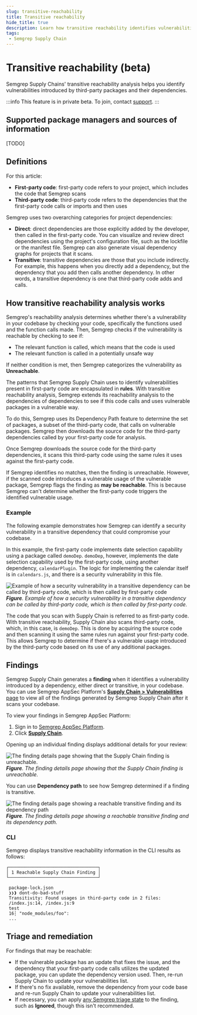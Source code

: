 ```yaml
---
slug: transitive-reachability
title: Transitive reachability
hide_title: true
description: Learn how transitive reachability identifies vulnerabilities introduced by third-party packages.
tags:
 - Semgrep Supply Chain
---
```


# Transitive reachability (beta)

Semgrep Supply Chains' transitive reachability analysis helps you identify vulnerabilities introduced by third-party packages and their dependencies. 


:::info
This feature is in private beta. To join, contact [support](/support).
:::

<!-- NEW STATUSES 
- **Undetermined**: no meaningful analysis of the vulnerability's usage
- **Unreachable**: vulnerabilities that Semgrep can confirm aren't used in a vulnerable way anywhere in the first- or third-party code
-->

## Supported package managers and sources of information

[TODO]

## Definitions

For this article:
- **First-party code**: first-party code refers to your project, which includes the code that Semgrep scans
- **Third-party code**: third-party code refers to the dependencies that the first-party code calls or imports and then uses

Semgrep uses two overarching categories for project dependencies:

- **Direct**: direct dependencies are those explicitly added by the developer, then called in the first-party code. You can visualize and review direct dependencies using the project's configuration file, such as the lockfile or the manifest file. Semgrep can also generate visual dependency graphs for projects that it scans.
- **Transitive**: transitive dependencies are those that you include indirectly. For example, this happens when you directly add a dependency, but the dependency that you add then calls another dependency. In other words, a transitive dependency is one that third-party code adds and calls.

## How transitive reachability analysis works

Semgrep's reachability analysis determines whether there's a vulnerability in your codebase by checking your code, specifically the functions used and the function calls made. Then, Semgrep checks if the vulnerability is reachable by checking to see if:

- The relevant function is called, which means that the code is used
- The relevant function is called in a potentially unsafe way

If neither condition is met, then Semgrep categorizes the vulnerability as **Unreachable**.

The patterns that Semgrep Supply Chain uses to identify vulnerabilities present in first-party code are encapsulated in **rules**. With transitive reachability analysis, Semgrep extends its reachability analysis to the dependencies of dependencies to see if this code calls and uses vulnerable packages in a vulnerable way.

To do this, Semgrep uses its Dependency Path feature to determine the set of packages, a subset of the third-party code, that calls on vulnerable packages. Semgrep then downloads the source code for the third-party dependencies called by your first-party code for analysis. <!-- TBD on whether we add a new CLI flag to control this behavior:`--allow-package-manager-install-deps` -->

Once Semgrep downloads the source code for the third-party dependencies, it scans this third-party code using the same rules it uses against the first-party code. 

If Semgrep identifies no matches, then the finding is unreachable. However, if the scanned code introduces a vulnerable usage of the vulnerable package, Semgrep flags the finding as **may be reachable**. This is because Semgrep can't determine whether the first-party code triggers the identified vulnerable usage.

### Example

The following example demonstrates how Semgrep can identify a security vulnerability in a transitive dependency that could compromise your codebase.

In this example, the first-party code implements date selection capability using a package called `demoDep`. `demoDep`, however, implements the date selection capability used by the first-party code, using another dependency, `calendarPlugin`. The logic for implementing the calendar itself is in `calendars.js`, and there is a security vulnerability in this file.

![Example of how a security vulnerability in a transitive dependency can be called by third-party code, which is then called by first-party code](/img/transitive-reachability.png#md-width)
_**Figure**. Example of how a security vulnerability in a transitive dependency can be called by third-party code, which is then called by first-party code._

The code that you scan with Supply Chain is referred to as first-party code. With transitive reachability, Supply Chain also scans third-party code, which, in this case, is `demoDep`. This is done by acquiring the source code and then scanning it using the same rules run against your first-party code. This allows Semgrep to determine if there's a vulnerable usage introduced by the third-party code based on its use of any additional packages.

## Findings

Semgrep Supply Chain generates a **finding** when it identifies a vulnerability introduced by a dependency, either direct or transitive, in your codebase. You can use Semgrep AppSec Platform's [**Supply Chain > Vulnerabilities** page](https://semgrep.dev/orgs/-/supply-chain/vulnerabilities) to view all of the findings generated by Semgrep Supply Chain after it scans your codebase.

To view your findings in Semgrep AppSec Platform:

1. Sign in to [Semgrep AppSec Platform](https://semgrep.dev/login).
2. Click **[Supply Chain](https://semgrep.dev/orgs/-/supply-chain/vulnerabilities)**.

Opening up an individual finding displays additional details for your review:

![The finding details page showing that the Supply Chain finding is unreachable.](/img/unreachable-finding-details.png#md-width)
_**Figure**. The finding details page showing that the Supply Chain finding is unreachable._

You can use **Dependency path** to see how Semgrep determined if a finding is transitive.

![The finding details page showing a reachable transitive finding and its dependency path](/img/reachable-transitive-vuln-dep-path.png#md-width)
_**Figure**. The finding details page showing a reachable transitive finding and its dependency path._

### CLI

Semgrep displays transitive reachability information in the CLI results as follows:

```console
┌──────────────────────────────────┐
│ 1 Reachable Supply Chain Finding │
└──────────────────────────────────┘
                                    
 package-lock.json
 ❯❯❱ dont-do-bad-stuff
 Transitivity: Found usages in third-party code in 2 files:                                             
 /index.js:14, /index.js:9                          
 test                                                                                                          
 16┆ "node_modules/foo":
 ...
```

## Triage and remediation

For findings that may be reachable:

- If the vulnerable package has an update that fixes the issue, and the dependency that your first-party code calls utilizes the updated package, you can update the dependency version used. Then, re-run Supply Chain to update your vulnerabilities list.
- If there's no fix available, remove the dependency from your code base and re-run Supply Chain to update your vulnerabilities list.
- If necessary, you can apply [any Semgrep triage state](/semgrep-supply-chain/triage-and-remediation#ignore-findings) to the finding, such as **Ignored**, though this isn't recommended.
